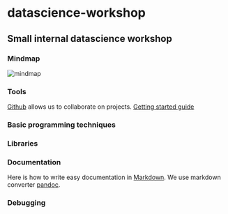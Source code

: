 # datascience-workshop

## Small internal datascience workshop

### Mindmap

![mindmap](https://github.com/arthurkaplan/datascience-workshop/blob/master/datascience-workshop-Mind-Map.jpg "Mindmap to structure our project")

### Tools

[Github](https://github.com/) allows us to collaborate on projects.
[Getting started guide](https://guides.github.com/activities/hello-world/)

### Basic programming techniques

### Libraries

### Documentation

Here is how to write easy documentation in [Markdown](https://daringfireball.net/projects/markdown).
We use markdown converter [pandoc](http://pandoc.org/).

### Debugging

